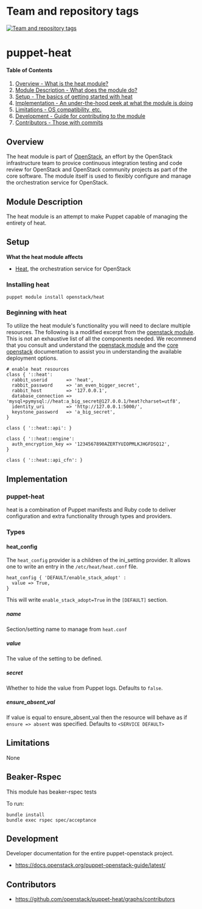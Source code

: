 Team and repository tags
========================

[![Team and repository tags](https://governance.openstack.org/tc/badges/puppet-heat.svg)](https://governance.openstack.org/tc/reference/tags/index.html)

<!-- Change things from this point on -->

puppet-heat
=============

#### Table of Contents

1. [Overview - What is the heat module?](#overview)
2. [Module Description - What does the module do?](#module-description)
3. [Setup - The basics of getting started with heat](#setup)
4. [Implementation - An under-the-hood peek at what the module is doing](#implementation)
5. [Limitations - OS compatibility, etc.](#limitations)
6. [Development - Guide for contributing to the module](#development)
7. [Contributors - Those with commits](#contributors)

Overview
--------

The heat module is part of [OpenStack](https://github.com/openstack), an effort by the
OpenStack infrastructure team to provice continuous integration testing and code review for
OpenStack and OpenStack community projects as part of the core software. The module itself
is used to flexibly configure and manage the orchestration service for OpenStack.

Module Description
------------------

The heat module is an attempt to make Puppet capable of managing the entirety of heat.

Setup
-----

**What the heat module affects**

* [Heat](https://wiki.openstack.org/wiki/Heat), the orchestration service for OpenStack

### Installing heat

    puppet module install openstack/heat

### Beginning with heat

To utilize the heat module's functionality you will need to declare multiple resources.
The following is a modified excerpt from the [openstack module](httpd://github.com/stackforge/puppet-openstack).
This is not an exhaustive list of all the components needed. We recommend that you consult and understand the
[openstack module](https://github.com/stackforge/puppet-openstack) and the [core openstack](http://docs.openstack.org)
documentation to assist you in understanding the available deployment options.

```puppet
# enable heat resources
class { '::heat':
  rabbit_userid       => 'heat',
  rabbit_password     => 'an_even_bigger_secret',
  rabbit_host         => '127.0.0.1',
  database_connection => 'mysql+pymysql://heat:a_big_secret@127.0.0.1/heat?charset=utf8',
  identity_uri        => 'http://127.0.0.1:5000/',
  keystone_password   => 'a_big_secret',
}

class { '::heat::api': }

class { '::heat::engine':
  auth_encryption_key => '1234567890AZERTYUIOPMLKJHGFDSQ12',
}

class { '::heat::api_cfn': }
```

Implementation
--------------

### puppet-heat

heat is a combination of Puppet manifests and Ruby code to deliver configuration and
extra functionality through types and providers.

### Types

#### heat_config

The `heat_config` provider is a children of the ini_setting provider. It allows one to write an entry in the `/etc/heat/heat.conf` file.

```puppet
heat_config { 'DEFAULT/enable_stack_adopt' :
  value => True,
}
```

This will write `enable_stack_adopt=True` in the `[DEFAULT]` section.

##### name

Section/setting name to manage from `heat.conf`

##### value

The value of the setting to be defined.

##### secret

Whether to hide the value from Puppet logs. Defaults to `false`.

##### ensure_absent_val

If value is equal to ensure_absent_val then the resource will behave as if `ensure => absent` was specified. Defaults to `<SERVICE DEFAULT>`

Limitations
-----------

None

Beaker-Rspec
------------

This module has beaker-rspec tests

To run:

```shell
bundle install
bundle exec rspec spec/acceptance
```

Development
-----------

Developer documentation for the entire puppet-openstack project.

* https://docs.openstack.org/puppet-openstack-guide/latest/

Contributors
------------

* https://github.com/openstack/puppet-heat/graphs/contributors
